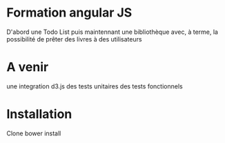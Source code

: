 # Formation angular JS
D'abord une Todo List puis maintennant une bibliothèque avec, à terme, la possibilité de prêter des livres à des utilisateurs

# A venir 
une integration d3.js
des tests unitaires
des tests fonctionnels

# Installation
Clone
bower install